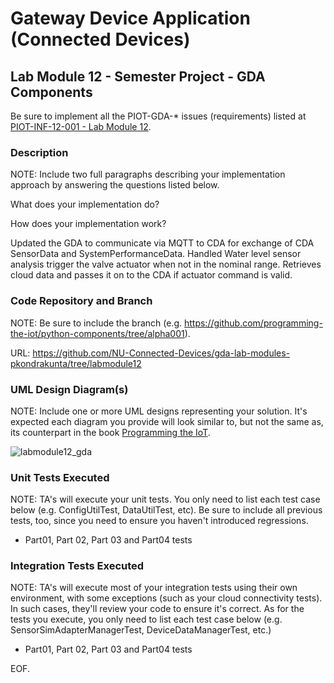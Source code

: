 # Gateway Device Application (Connected Devices)

## Lab Module 12 - Semester Project - GDA Components

Be sure to implement all the PIOT-GDA-* issues (requirements) listed at [PIOT-INF-12-001 - Lab Module 12](https://github.com/orgs/programming-the-iot/projects/1#column-10488565).

### Description

NOTE: Include two full paragraphs describing your implementation approach by answering the questions listed below.

What does your implementation do? 

How does your implementation work?

Updated the GDA to communicate via MQTT to CDA for exchange of CDA SensorData and SystemPerformanceData. Handled Water level sensor analysis trigger the valve actuator when not in the nominal range. Retrieves cloud data and passes it on to the CDA if actuator command is valid.

### Code Repository and Branch

NOTE: Be sure to include the branch (e.g. https://github.com/programming-the-iot/python-components/tree/alpha001).

URL: https://github.com/NU-Connected-Devices/gda-lab-modules-pkondrakunta/tree/labmodule12

### UML Design Diagram(s)

NOTE: Include one or more UML designs representing your solution. It's expected each
diagram you provide will look similar to, but not the same as, its counterpart in the
book [Programming the IoT](https://learning.oreilly.com/library/view/programming-the-internet/9781492081401/).

![labmodule12_gda](https://github.com/NU-Connected-Devices/lab-module-docs-pkondrakunta/blob/default/labmodule12/labmodule12_gda.png)


### Unit Tests Executed

NOTE: TA's will execute your unit tests. You only need to list each test case below
(e.g. ConfigUtilTest, DataUtilTest, etc). Be sure to include all previous tests, too,
since you need to ensure you haven't introduced regressions.

- Part01, Part 02, Part 03 and Part04 tests

### Integration Tests Executed

NOTE: TA's will execute most of your integration tests using their own environment, with
some exceptions (such as your cloud connectivity tests). In such cases, they'll review
your code to ensure it's correct. As for the tests you execute, you only need to list each
test case below (e.g. SensorSimAdapterManagerTest, DeviceDataManagerTest, etc.)

- Part01, Part 02, Part 03 and Part04 tests

EOF.
